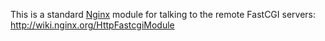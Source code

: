 <!---
    @title         FastCGI Nginx Module
    @creator       Yichun Zhang
    @created       2012-09-13 18:29 GMT
    @modifier      Yichun Zhang
    @modifier_link yichun-zhang
    @modified      
    @changes       1
--->

This is a standard [Nginx](nginx.html) module for talking to the remote FastCGI servers: http://wiki.nginx.org/HttpFastcgiModule
